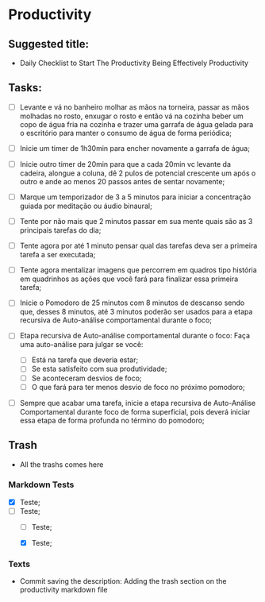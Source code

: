 # Productivity 

## Suggested title: 
 - Daily Checklist to Start The Productivity Being Effectively Productivity

## Tasks:
- [ ] Levante e vá no banheiro molhar as mãos na torneira, passar as mãos molhadas no rosto, enxugar o rosto e então vá na cozinha beber um copo de água fria na cozinha e trazer uma garrafa de água gelada para o escritório para manter o consumo de água de forma periódica;
- [ ] Inicie um timer de 1h30min para encher novamente a garrafa de água;
- [ ] Inicie outro timer de 20min para que a cada 20min vc levante da cadeira, alongue a coluna, dê 2 pulos de potencial crescente um após o outro e ande ao menos 20 passos antes de sentar novamente;
- [ ] Marque um temporizador de 3 a 5 minutos para iniciar a concentração guiada por meditação ou áudio binaural;
- [ ] Tente por não mais que 2 minutos passar em sua mente quais são as 3 principais tarefas do dia;
- [ ] Tente agora por até 1 minuto pensar qual das tarefas deva ser a primeira tarefa a ser executada;
- [ ] Tente agora mentalizar imagens que percorrem em quadros tipo história em quadrinhos as ações que você fará para finalizar essa primeira tarefa;
- [ ] Inicie o Pomodoro de 25 minutos com 8 minutos de descanso sendo que, desses 8 minutos, até 3 minutos poderão ser usados para a etapa recursiva de Auto-análise comportamental durante o foco;
- [ ] Etapa recursiva de Auto-análise comportamental durante o foco: Faça uma auto-análise para julgar se você:
  - [ ] Está na tarefa que deveria estar;
  - [ ] Se esta satisfeito com sua produtividade;
  - [ ] Se aconteceram desvios de foco;
  - [ ] O que fará para ter menos desvio de foco no próximo pomodoro;
- [ ] Sempre que acabar uma tarefa, inicie a etapa recursiva de Auto-Análise Comportamental durante foco de forma superficial, pois deverá iniciar essa etapa de forma profunda no término do pomodoro;


## Trash
 
 - All the trashs comes here

### Markdown Tests

- [X] Teste;
- [ ] Teste;
  - [ ] Teste; 
  - [X] Teste; 


### Texts

- Commit saving the description:
Adding the trash section on the productivity markdown file
